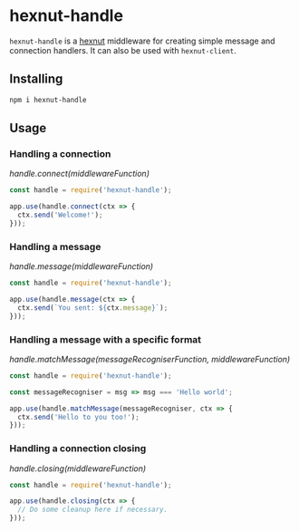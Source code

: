 # hexnut-handle

`hexnut-handle` is a <a href="https://github.com/francisrstokes/hexnut">hexnut</a> middleware for creating simple message and connection handlers. It can also be used with `hexnut-client`.

## Installing

```bash
npm i hexnut-handle
```

## Usage

### Handling a connection

*handle.connect(middlewareFunction)*

```javascript
const handle = require('hexnut-handle');

app.use(handle.connect(ctx => {
  ctx.send('Welcome!');
}));
```

### Handling a message

*handle.message(middlewareFunction)*

```javascript
const handle = require('hexnut-handle');

app.use(handle.message(ctx => {
  ctx.send(`You sent: ${ctx.message}`);
}));
```

### Handling a message with a specific format

*handle.matchMessage(messageRecogniserFunction, middlewareFunction)*

```javascript
const handle = require('hexnut-handle');

const messageRecogniser = msg => msg === 'Hello world';

app.use(handle.matchMessage(messageRecogniser, ctx => {
  ctx.send('Hello to you too!');
}));
```

### Handling a connection closing

*handle.closing(middlewareFunction)*

```javascript
const handle = require('hexnut-handle');

app.use(handle.closing(ctx => {
  // Do some cleanup here if necessary.
}));
```
